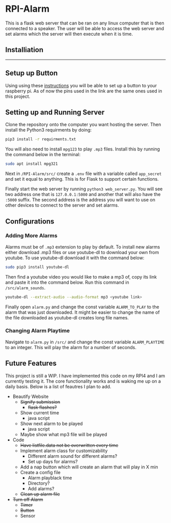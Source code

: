 # RPI-Alarm
This is a flask web server that can be ran on any linux computer that is then connected to a speaker. The user will be able to access the web server and set alarms which the server will then execute when it is time.

## Installiation 
---
## Setup up Button
Using using these [instructions](https://raspberrypihq.com/use-a-push-button-with-raspberry-pi-gpio/) you will be able to set up a button to your raspberry pi. As of now the pins used in the link are the same ones used in this project.

## Setting up and Running Server
Clone the repository onto the computer you want hosting the server. Then install the Python3 requirments by doing:

```bash
pip3 install -r requirments.txt
```

You will also need to install `mpg123` to play `.mp3` files. Install this by running the command below in the terminal:

```bash
sudo apt install mpg321
```

Next in `/RPI-Alarm/src/` create a `.env` file with a variable called `app_secret` and set it equal to anything. This is for Flask to support certain functions.

Finally start the web server by running `python3 web_server.py`. You will see two address one that is `127.0.0.1:5000` and another that will also have the `:5000` suffix. The second address is the address you will want to use on other devices to connect to the server and set alarms.

## Configurations

### Adding More Alarms

Alarms must be of `.mp3` extension to play by default. To install new alarms either download .mp3 files or use youtube-dl to download your own from youtube. To use youtube-dl download it with the command below:

```bash
sudo pip3 install youtube-dl
```

Then find a youtube video you would like to make a mp3 of, copy its link and paste it into the command below. Run this command in `/src/alarm_sounds`.

```bash
youtube-dl --extract-audio --audio-format mp3 <youtube link>
```
Finally open `alarm.py` and change the const variable `ALARM_TO_PLAY` to the alarm that was just downloaded. It might be easier to change the name of the file downloaded as youtube-dl creates long file names.


### Changing Alarm Playtime

Navigate to `alarm.py` in `/src/` and change the const variable `ALARM_PLAYTIME` to an integer. This will play the alarm for a number of seconds.

## Future Features

This project is still a WIP. I have implemented this code on my RPI4 and I am currently testing it. The core functionality works and is waking me up on a daily basis. Below is a list of feautres I plan to add.

- Beautify Website
    - ~~Signify submission~~
        - ~~flask flashes?~~
    - Show current time
        - java script
    - Show next alarm to be played
        - java script
    - Maybe show what mp3 file will be played
- Code
    - ~~Have listfile.data not be overwritten every time~~
    - Implement alarm class for customizability
        - Different alarm sound for different alarms?
        - Set up days for alarms?
    - Add a nap button which will create an alarm that will play in X min
    - Create a config file
        - Alarm playblack time
        - Directory?
        - Add alarms?
    - ~~Clean up alarm file~~
- ~~Turn off Alarm~~
    - ~~Timer~~
    - ~~Button~~
    - Sensor
    



